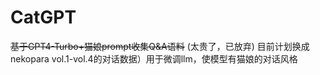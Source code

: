 # CatGPT

~~基于GPT4-Turbo+猫娘prompt收集Q&A语料~~ (太贵了，已放弃)
目前计划换成nekopara vol.1-vol.4的对话数据）用于微调llm，使模型有猫娘的对话风格
 
 

